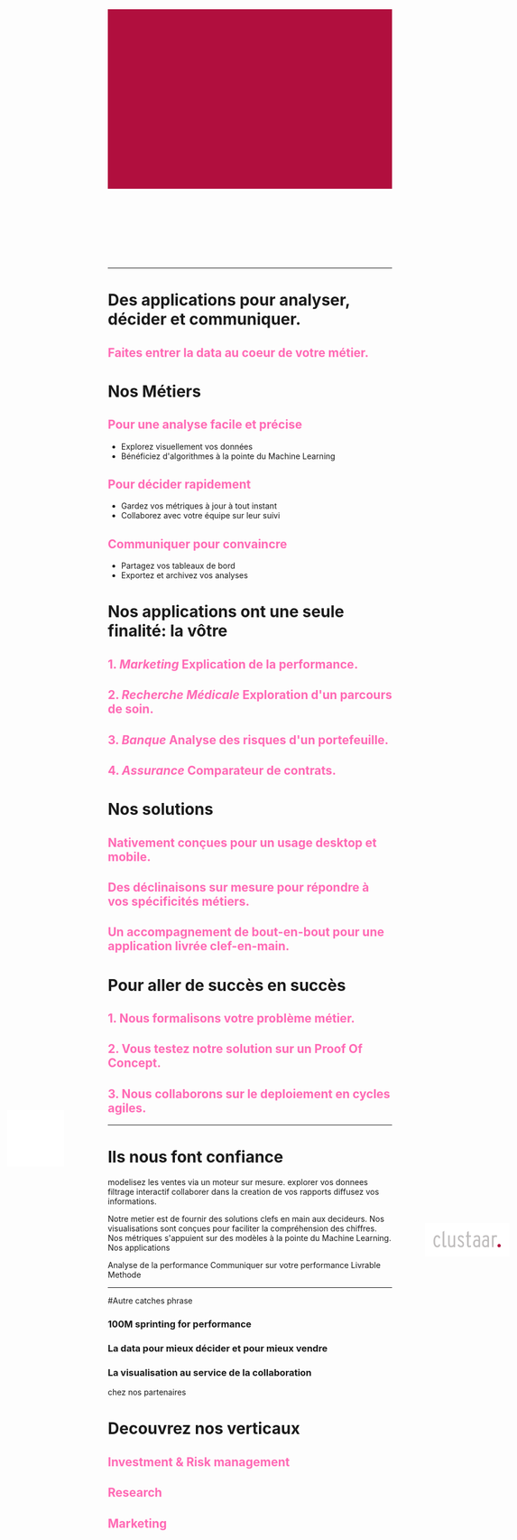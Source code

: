 <style>
	h1 small, h2{
		color: hotpink! important ;
	}
</style>
<div style="margin-bottom: 140px; background: #b10f3e">
  <img src="/extra/background.png" style="visibility:hidden"/>
  <img src="/extra/logo.png" style="position: absolute;top: 50%;left: 50px;width: 100px;" />
  <img src="/extra/logo-clustaar.png" style="position: absolute;top: 55%;right: 20px;width: 150px;" />
  <h1 style="-webkit-print-color-adjust: exact;position: absolute;top: 40%;left: 50px;color: rgba(255, 255, 255, 1);"></h1>
</div>

---
# Des applications pour analyser, décider et communiquer.
## Faites entrer la data au coeur de votre métier.

# Nos Métiers 
## Pour une analyse facile et précise
* Explorez visuellement vos données
* Bénéficiez d'algorithmes à la pointe du Machine Learning

## Pour décider rapidement
* Gardez vos métriques à jour à tout instant
* Collaborez avec votre équipe sur leur suivi

## Communiquer pour convaincre 
* Partagez vos tableaux de bord
* Exportez et archivez vos analyses

# Nos applications ont une seule finalité: la vôtre
## 1. *Marketing* Explication de la performance.
## 2. *Recherche Médicale* Exploration d'un parcours de soin.
## 3. *Banque* Analyse des risques d'un portefeuille.
## 4. *Assurance* Comparateur de contrats.

# Nos solutions
## Nativement conçues pour un usage desktop et mobile.
## Des déclinaisons sur mesure pour répondre à vos spécificités métiers.
## Un accompagnement de bout-en-bout pour une application livrée clef-en-main.

# Pour aller de succès en succès
## 1. Nous formalisons votre problème métier.
## 2. Vous testez notre solution sur un Proof Of Concept.
## 3. Nous collaborons sur le deploiement en cycles agiles.

----

# Ils nous font confiance
modelisez les ventes via un moteur sur mesure.
explorer vos donnees filtrage interactif
collaborer dans la creation de vos rapports 
diffusez vos informations.

Notre metier est de fournir des solutions clefs en main aux decideurs. 
Nos visualisations sont conçues pour faciliter la compréhension des chiffres.
Nos métriques s'appuient sur des modèles à la pointe du Machine Learning.
Nos applications

Analyse de la performance
Communiquer sur votre performance
Livrable
Methode

------------------------------------------
#Autre catches phrase
### 100M sprinting for performance 
### La data pour mieux décider et pour mieux vendre
### La visualisation au service de la collaboration

chez nos partenaires
# Decouvrez nos verticaux
## Investment & Risk management
## Research
## Marketing


